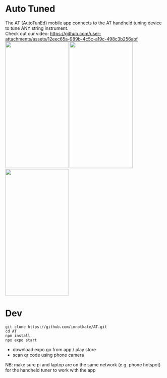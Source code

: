 # Auto Tuned
The AT (AutoTunEd) mobile app connects to the AT handheld tuning device to tune ANY string instrument. <br>
Check out our video: https://github.com/user-attachments/assets/12eec65a-989b-4c5c-a19c-498c3b256abf
<img src="https://github.com/user-attachments/assets/8eb24e8e-4ed1-4723-bba7-28fc83a1074a.png" width="200" height="400" />
<img src="https://github.com/user-attachments/assets/d29c2f02-0e4e-45f3-83ee-c2b8eaf529c8.png" width="200" height="400" />
<img src="https://github.com/user-attachments/assets/32abe241-6c96-48d1-9f16-d6f0c598b878.png" width="200" height="400" />

# Dev
```
git clone https://github.com/imnotkate/AT.git
cd AT
npm install 
npx expo start
```
- download expo go from app / play store
- scan qr code using phone camera

NB: make sure pi and laptop are on the same network (e.g. phone hotspot) for the handheld tuner to work with the app
